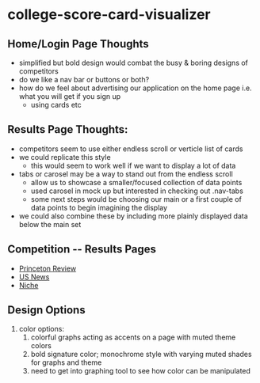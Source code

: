 # college-score-card-visualizer

## Home/Login Page Thoughts
* simplified but bold design would combat the busy & boring designs of competitors 
* do we like a nav bar or buttons or both?
* how do we feel about advertising our application on the home page i.e. what you will get if you sign up
    * using cards etc 

## Results Page Thoughts:
* competitors seem to use either endless scroll or verticle list of cards
* we could replicate this style 
    * this would seem to work well if we want to display a lot of data
* tabs or carosel may be a way to stand out from the endless scroll
    * allow us to showcase a smaller/focused collection of data points
    * used carosel in mock up but interested in checking out .nav-tabs 
    * some next steps would be choosing our main or a first couple of data points to begin imagining the display
* we could also combine these by including more plainly displayed data below the main set 

## Competition -- Results Pages
* [Princeton Review](https://www.princetonreview.com/college/williams-college-1023876)
* [US News](https://www.usnews.com/best-colleges/williams-college-2229)
* [Niche](https://www.niche.com/colleges/williams-college/)

## Design Options
1. color options:
    1. colorful graphs acting as accents on a page with muted theme colors 
    1. bold signature color; monochrome style with varying muted shades for graphs and theme
    1. need to get into graphing tool to see how color can be manipulated


